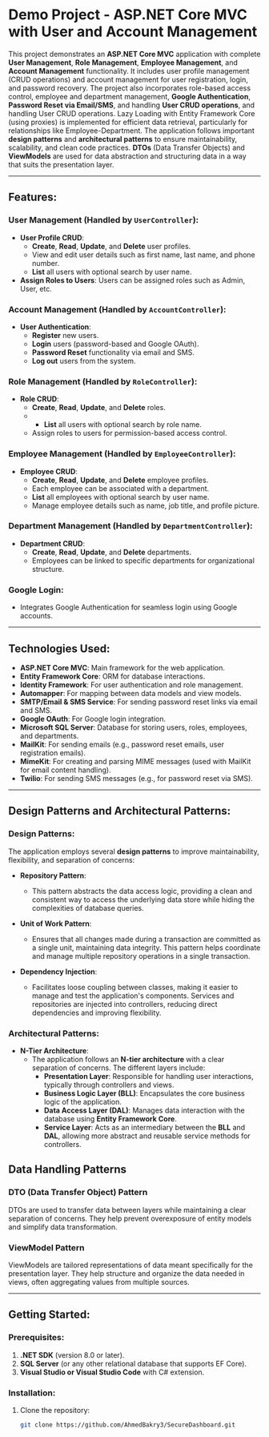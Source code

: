 # Demo Project - ASP.NET Core MVC with User and Account Management

This project demonstrates an **ASP.NET Core MVC** application with complete **User Management**, **Role Management**, **Employee Management**, and **Account Management** functionality. It includes user profile management (CRUD operations) and account management for user registration, login, and password recovery. The project also incorporates role-based access control, employee and department management, **Google Authentication**, **Password Reset via Email/SMS**, and handling **User CRUD operations**, and handling User CRUD operations. Lazy Loading with Entity Framework Core (using proxies) is implemented for efficient data retrieval, particularly for relationships like Employee-Department.
The application follows important **design patterns** and **architectural patterns** to ensure maintainability, scalability, and clean code practices. **DTOs** (Data Transfer Objects) and **ViewModels** are used for data abstraction and structuring data in a way that suits the presentation layer.


---

## Features:

### **User Management** (Handled by `UserController`):
- **User Profile CRUD**:
  - **Create**, **Read**, **Update**, and **Delete** user profiles.
  - View and edit user details such as first name, last name, and phone number.
  - **List** all users with optional search by user name.
- **Assign Roles to Users**: Users can be assigned roles such as Admin, User, etc.
  
### **Account Management** (Handled by `AccountController`):
- **User Authentication**:
  - **Register** new users.
  - **Login** users (password-based and Google OAuth).
  - **Password Reset** functionality via email and SMS.
  - **Log out** users from the system.
  
### **Role Management** (Handled by `RoleController`):
- **Role CRUD**:
  - **Create**, **Read**, **Update**, and **Delete** roles.
  -   - **List** all users with optional search by role name.
  - Assign roles to users for permission-based access control.
  
### **Employee Management** (Handled by `EmployeeController`):
- **Employee CRUD**:
  - **Create**, **Read**, **Update**, and **Delete** employee profiles.
  - Each employee can be associated with a department.
  - **List** all employees with optional search by user name.
  - Manage employee details such as name, job title, and profile picture.

### **Department Management** (Handled by `DepartmentController`):
- **Department CRUD**:
  - **Create**, **Read**, **Update**, and **Delete** departments.
  - Employees can be linked to specific departments for organizational structure.
  
### **Google Login**:
- Integrates Google Authentication for seamless login using Google accounts.

---

## Technologies Used:

- **ASP.NET Core MVC**: Main framework for the web application.
- **Entity Framework Core**: ORM for database interactions.
- **Identity Framework**: For user authentication and role management.
- **Automapper**: For mapping between data models and view models.
- **SMTP/Email & SMS Service**: For sending password reset links via email and SMS.
- **Google OAuth**: For Google login integration.
- **Microsoft SQL Server**: Database for storing users, roles, employees, and departments.
- **MailKit**: For sending emails (e.g., password reset emails, user registration emails).
- **MimeKit**: For creating and parsing MIME messages (used with MailKit for email content handling).
- **Twilio**: For sending SMS messages (e.g., for password reset via SMS).

---

## Design Patterns and Architectural Patterns:

### **Design Patterns:**
The application employs several **design patterns** to improve maintainability, flexibility, and separation of concerns:

- **Repository Pattern**:
  - This pattern abstracts the data access logic, providing a clean and consistent way to access the underlying data store while hiding the complexities of database queries.
  
- **Unit of Work Pattern**:
  - Ensures that all changes made during a transaction are committed as a single unit, maintaining data integrity. This pattern helps coordinate and manage multiple repository operations in a single transaction.
  
- **Dependency Injection**:
  - Facilitates loose coupling between classes, making it easier to manage and test the application's components. Services and repositories are injected into controllers, reducing direct dependencies and improving flexibility.

### **Architectural Patterns:**

- **N-Tier Architecture**:
  - The application follows an **N-tier architecture** with a clear separation of concerns. The different layers include:
    - **Presentation Layer**: Responsible for handling user interactions, typically through controllers and views.
    - **Business Logic Layer (BLL)**: Encapsulates the core business logic of the application.
    - **Data Access Layer (DAL)**: Manages data interaction with the database using **Entity Framework Core**.
    - **Service Layer**: Acts as an intermediary between the **BLL** and **DAL**, allowing more abstract and reusable service methods for controllers.

## Data Handling Patterns

### DTO (Data Transfer Object) Pattern
DTOs are used to transfer data between layers while maintaining a clear separation of concerns. They help prevent overexposure of entity models and simplify data transformation.

### ViewModel Pattern
ViewModels are tailored representations of data meant specifically for the presentation layer. They help structure and organize the data needed in views, often aggregating values from multiple sources.

---

## Getting Started:

### Prerequisites:
1. **.NET SDK** (version 8.0 or later).
2. **SQL Server** (or any other relational database that supports EF Core).
3. **Visual Studio or Visual Studio Code** with C# extension.

### Installation:

1. Clone the repository:
   ```bash
   git clone https://github.com/AhmedBakry3/SecureDashboard.git
